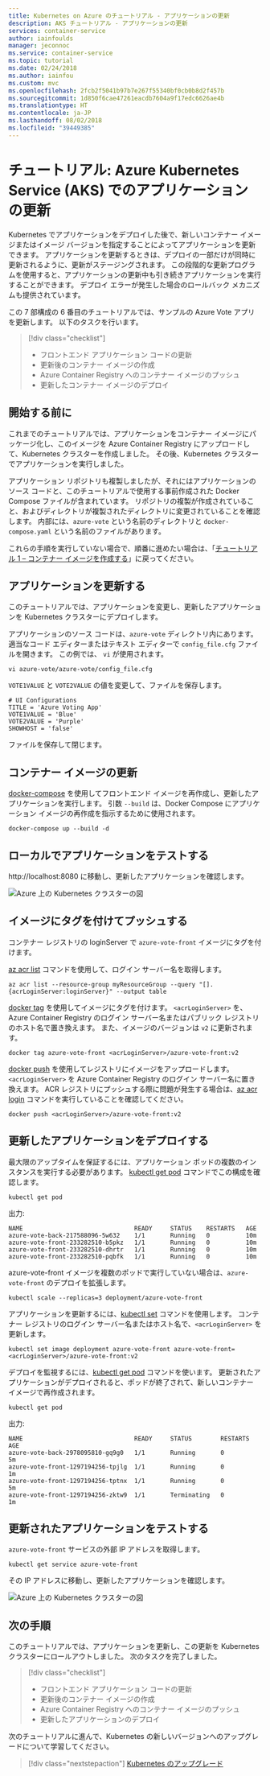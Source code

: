 ```yaml
---
title: Kubernetes on Azure のチュートリアル - アプリケーションの更新
description: AKS チュートリアル - アプリケーションの更新
services: container-service
author: iainfoulds
manager: jeconnoc
ms.service: container-service
ms.topic: tutorial
ms.date: 02/24/2018
ms.author: iainfou
ms.custom: mvc
ms.openlocfilehash: 2fcb2f5041b97b7e267f55340bf0cb0b8d2f457b
ms.sourcegitcommit: 1d850f6cae47261eacdb7604a9f17edc6626ae4b
ms.translationtype: HT
ms.contentlocale: ja-JP
ms.lasthandoff: 08/02/2018
ms.locfileid: "39449385"
---
```

# <a name="tutorial-update-an-application-in-azure-kubernetes-service-aks"></a>チュートリアル: Azure Kubernetes Service (AKS) でのアプリケーションの更新

Kubernetes でアプリケーションをデプロイした後で、新しいコンテナー イメージまたはイメージ バージョンを指定することによってアプリケーションを更新できます。 アプリケーションを更新するときは、デプロイの一部だけが同時に更新されるように、更新がステージングされます。 この段階的な更新プログラムを使用すると、アプリケーションの更新中も引き続きアプリケーションを実行することができます。 デプロイ エラーが発生した場合のロールバック メカニズムも提供されています。

この 7 部構成の 6 番目のチュートリアルでは、サンプルの Azure Vote アプリを更新します。 以下のタスクを行います。

> [!div class="checklist"]
> * フロントエンド アプリケーション コードの更新
> * 更新後のコンテナー イメージの作成
> * Azure Container Registry へのコンテナー イメージのプッシュ
> * 更新したコンテナー イメージのデプロイ

## <a name="before-you-begin"></a>開始する前に

これまでのチュートリアルでは、アプリケーションをコンテナー イメージにパッケージ化し、このイメージを Azure Container Registry にアップロードして、Kubernetes クラスターを作成しました。 その後、Kubernetes クラスターでアプリケーションを実行しました。

アプリケーション リポジトリも複製しましたが、それにはアプリケーションのソース コードと、このチュートリアルで使用する事前作成された Docker Compose ファイルが含まれています。 リポジトリの複製が作成されていること、およびディレクトリが複製されたディレクトリに変更されていることを確認します。 内部には、`azure-vote` という名前のディレクトリと `docker-compose.yaml` という名前のファイルがあります。

これらの手順を実行していない場合で、順番に進めたい場合は、「[チュートリアル 1 – コンテナー イメージを作成する][aks-tutorial-prepare-app]」に戻ってください。

## <a name="update-application"></a>アプリケーションを更新する

このチュートリアルでは、アプリケーションを変更し、更新したアプリケーションを Kubernetes クラスターにデプロイします。

アプリケーションのソース コードは、`azure-vote` ディレクトリ内にあります。 適当なコード エディターまたはテキスト エディターで `config_file.cfg` ファイルを開きます。 この例では、 `vi` が使用されます。

```console
vi azure-vote/azure-vote/config_file.cfg
```

`VOTE1VALUE` と `VOTE2VALUE` の値を変更して、ファイルを保存します。

```console
# UI Configurations
TITLE = 'Azure Voting App'
VOTE1VALUE = 'Blue'
VOTE2VALUE = 'Purple'
SHOWHOST = 'false'
```

ファイルを保存して閉じます。

## <a name="update-container-image"></a>コンテナー イメージの更新

[docker-compose][docker-compose] を使用してフロントエンド イメージを再作成し、更新したアプリケーションを実行します。 引数 `--build` は、Docker Compose にアプリケーション イメージの再作成を指示するために使用されます。

```console
docker-compose up --build -d
```

## <a name="test-application-locally"></a>ローカルでアプリケーションをテストする

http://localhost:8080 に移動し、更新したアプリケーションを確認します。

![Azure 上の Kubernetes クラスターの図](media/container-service-kubernetes-tutorials/vote-app-updated.png)

## <a name="tag-and-push-images"></a>イメージにタグを付けてプッシュする

コンテナー レジストリの loginServer で `azure-vote-front` イメージにタグを付けます。

[az acr list](/cli/azure/acr#az-acr-list) コマンドを使用して、ログイン サーバー名を取得します。

```azurecli
az acr list --resource-group myResourceGroup --query "[].{acrLoginServer:loginServer}" --output table
```

[docker tag][docker-tag] を使用してイメージにタグを付けます。 `<acrLoginServer>` を、Azure Container Registry のログイン サーバー名またはパブリック レジストリのホスト名で置き換えます。 また、イメージのバージョンは `v2` に更新されます。

```console
docker tag azure-vote-front <acrLoginServer>/azure-vote-front:v2
```

[docker push][docker-push] を使用してレジストリにイメージをアップロードします。 `<acrLoginServer>` を Azure Container Registry のログイン サーバー名に置き換えます。 ACR レジストリにプッシュする際に問題が発生する場合は、[az acr login][az-acr-login] コマンドを実行していることを確認してください。

```console
docker push <acrLoginServer>/azure-vote-front:v2
```

## <a name="deploy-update-application"></a>更新したアプリケーションをデプロイする

最大限のアップタイムを保証するには、アプリケーション ポッドの複数のインスタンスを実行する必要があります。 [kubectl get pod][kubectl-get] コマンドでこの構成を確認します。

```
kubectl get pod
```

出力:

```
NAME                               READY     STATUS    RESTARTS   AGE
azure-vote-back-217588096-5w632    1/1       Running   0          10m
azure-vote-front-233282510-b5pkz   1/1       Running   0          10m
azure-vote-front-233282510-dhrtr   1/1       Running   0          10m
azure-vote-front-233282510-pqbfk   1/1       Running   0          10m
```

azure-vote-front イメージを複数のポッドで実行していない場合は、`azure-vote-front` のデプロイを拡張します。


```azurecli
kubectl scale --replicas=3 deployment/azure-vote-front
```

アプリケーションを更新するには、[kubectl set][kubectl-set] コマンドを使用します。 コンテナー レジストリのログイン サーバー名またはホスト名で、`<acrLoginServer>` を更新します。

```azurecli
kubectl set image deployment azure-vote-front azure-vote-front=<acrLoginServer>/azure-vote-front:v2
```

デプロイを監視するには、[kubectl get pod][kubectl-get] コマンドを使います。 更新されたアプリケーションがデプロイされると、ポッドが終了されて、新しいコンテナー イメージで再作成されます。

```azurecli
kubectl get pod
```

出力:

```
NAME                               READY     STATUS        RESTARTS   AGE
azure-vote-back-2978095810-gq9g0   1/1       Running       0          5m
azure-vote-front-1297194256-tpjlg  1/1       Running       0          1m
azure-vote-front-1297194256-tptnx  1/1       Running       0          5m
azure-vote-front-1297194256-zktw9  1/1       Terminating   0          1m
```

## <a name="test-updated-application"></a>更新されたアプリケーションをテストする

`azure-vote-front` サービスの外部 IP アドレスを取得します。

```azurecli
kubectl get service azure-vote-front
```

その IP アドレスに移動し、更新したアプリケーションを確認します。

![Azure 上の Kubernetes クラスターの図](media/container-service-kubernetes-tutorials/vote-app-updated-external.png)

## <a name="next-steps"></a>次の手順

このチュートリアルでは、アプリケーションを更新し、この更新を Kubernetes クラスターにロールアウトしました。 次のタスクを完了しました。

> [!div class="checklist"]
> * フロントエンド アプリケーション コードの更新
> * 更新後のコンテナー イメージの作成
> * Azure Container Registry へのコンテナー イメージのプッシュ
> * 更新したアプリケーションのデプロイ

次のチュートリアルに進んで、Kubernetes の新しいバージョンへのアップグレードについて学習してください。

> [!div class="nextstepaction"]
> [Kubernetes のアップグレード][aks-tutorial-upgrade]

<!-- LINKS - external -->
[docker-compose]: https://docs.docker.com/compose/
[docker-push]: https://docs.docker.com/engine/reference/commandline/push/
[docker-tag]: https://docs.docker.com/engine/reference/commandline/tag/
[kubectl-get]: https://kubernetes.io/docs/reference/generated/kubectl/kubectl-commands#get
[kubectl-set]: https://kubernetes.io/docs/reference/generated/kubectl/kubectl-commands#set

<!-- LINKS - internal -->
[aks-tutorial-prepare-app]: ./tutorial-kubernetes-prepare-app.md
[aks-tutorial-upgrade]: ./tutorial-kubernetes-upgrade-cluster.md
[az-acr-login]: https://docs.microsoft.com/cli/azure/acr#az-acr-login